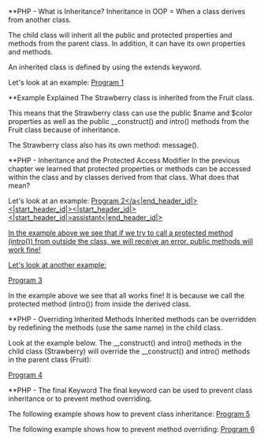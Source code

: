 **PHP - What is Inheritance?
Inheritance in OOP = When a class derives from another class.

The child class will inherit all the public and protected properties and methods from the parent class. In addition, it can have its own properties and methods.

An inherited class is defined by using the extends keyword.

Let's look at an example:
<a href="">Program 1</a>

**Example Explained
The Strawberry class is inherited from the Fruit class.

This means that the Strawberry class can use the public $name and $color properties as well as the public __construct() and intro() methods from the Fruit class because of inheritance.

The Strawberry class also has its own method: message().

**PHP - Inheritance and the Protected Access Modifier
In the previous chapter we learned that protected properties or methods can be accessed within the class and by classes derived from that class. What does that mean?

Let's look at an example:
<a href="">Program 2</a<|end_header_id|><|start_header_id|><|start_header_id|><|start_header_id|>assistant<|end_header_id|>

In the example above we see that if we try to call a protected method (intro()) from outside the class, we will receive an error. public methods will work fine!

Let's look at another example:

<a href="">Program 3</a>

In the example above we see that all works fine! It is because we call the protected method (intro()) from inside the derived class.

**PHP - Overriding Inherited Methods
Inherited methods can be overridden by redefining the methods (use the same name) in the child class.

Look at the example below. The __construct() and intro() methods in the child class (Strawberry) will override the __construct() and intro() methods in the parent class (Fruit):

<a href="">Program 4</a>

**PHP - The final Keyword
The final keyword can be used to prevent class inheritance or to prevent method overriding.

The following example shows how to prevent class inheritance:
<a href="">Program 5</a>

The following example shows how to prevent method overriding:
<a href="">Program 6</a>


